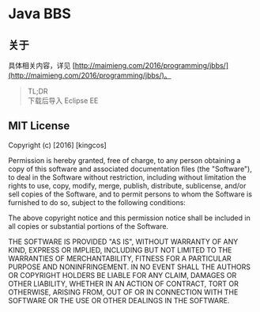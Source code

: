 # Java BBS

## 关于

具体相关内容，详见 [http://maimieng.com/2016/programming/jbbs/](http://maimieng.com/2016/programming/jbbs/)。

> TL;DR
> <br>
> 下载后导入 Eclipse EE

## MIT License

Copyright (c) [2016] [kingcos]

Permission is hereby granted, free of charge, to any person obtaining a copy
of this software and associated documentation files (the "Software"), to deal
in the Software without restriction, including without limitation the rights
to use, copy, modify, merge, publish, distribute, sublicense, and/or sell
copies of the Software, and to permit persons to whom the Software is
furnished to do so, subject to the following conditions:

The above copyright notice and this permission notice shall be included in all
copies or substantial portions of the Software.

THE SOFTWARE IS PROVIDED "AS IS", WITHOUT WARRANTY OF ANY KIND, EXPRESS OR
IMPLIED, INCLUDING BUT NOT LIMITED TO THE WARRANTIES OF MERCHANTABILITY,
FITNESS FOR A PARTICULAR PURPOSE AND NONINFRINGEMENT. IN NO EVENT SHALL THE
AUTHORS OR COPYRIGHT HOLDERS BE LIABLE FOR ANY CLAIM, DAMAGES OR OTHER
LIABILITY, WHETHER IN AN ACTION OF CONTRACT, TORT OR OTHERWISE, ARISING FROM,
OUT OF OR IN CONNECTION WITH THE SOFTWARE OR THE USE OR OTHER DEALINGS IN THE
SOFTWARE.
